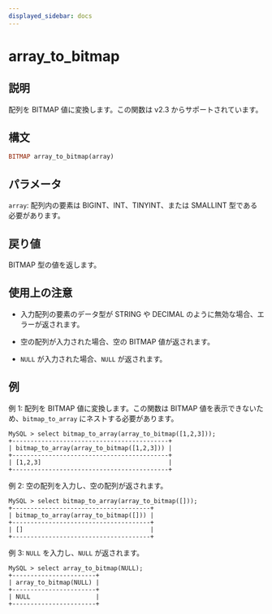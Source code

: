 ```yaml
---
displayed_sidebar: docs
---
```


# array_to_bitmap

## 説明

配列を BITMAP 値に変換します。この関数は v2.3 からサポートされています。

## 構文

```Haskell
BITMAP array_to_bitmap(array)
```

## パラメータ

`array`: 配列内の要素は BIGINT、INT、TINYINT、または SMALLINT 型である必要があります。

## 戻り値

BITMAP 型の値を返します。

## 使用上の注意

- 入力配列の要素のデータ型が STRING や DECIMAL のように無効な場合、エラーが返されます。

- 空の配列が入力された場合、空の BITMAP 値が返されます。

- `NULL` が入力された場合、`NULL` が返されます。

## 例

例 1: 配列を BITMAP 値に変換します。この関数は BITMAP 値を表示できないため、`bitmap_to_array` にネストする必要があります。

```Plain
MySQL > select bitmap_to_array(array_to_bitmap([1,2,3]));
+-------------------------------------------+
| bitmap_to_array(array_to_bitmap([1,2,3])) |
+-------------------------------------------+
| [1,2,3]                                   |
+-------------------------------------------+
```

例 2: 空の配列を入力し、空の配列が返されます。

```Plain
MySQL > select bitmap_to_array(array_to_bitmap([]));
+--------------------------------------+
| bitmap_to_array(array_to_bitmap([])) |
+--------------------------------------+
| []                                   |
+--------------------------------------+
```

例 3: `NULL` を入力し、`NULL` が返されます。

```Plain
MySQL > select array_to_bitmap(NULL);
+-----------------------+
| array_to_bitmap(NULL) |
+-----------------------+
| NULL                  |
+-----------------------+
```
